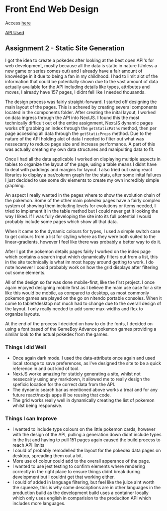 # Front End Web Design

Access [here](https://pokedex.ashlcx.net)

[API Used](https://pokeapi.co/)

## Assignment 2 - Static Site Generation

I got the idea to create a pokedex after looking at the best open API's for web development, mostly because all the data is static in nature (Unless a new game or series comes out) and I already have a fair amount of knowledge in it due to being a fan in my childhood. I had to limit alot of the information that could be potentially shown due to the vast amount of data actually available for the API including details like types, attributes and moves, I already have 157 pages, I didnt fell like I needed thousands.

The design process was fairly straight-forward. I started off designing the main layout of the pages. This is acheved by creating several components located in the components folder. After creating the inital layout, I worked on data ingress through the API into NextJS. I found this the most technically difficult out of the entire assignment, NextJS dynamic pages works off grabbing an index through the `getStaticPaths` method, then per page accessing all data through the `getStaticProps` method. Due to the nature of the API holding alot of data I needed to filter out what was nessecarsy to reduce page size and increase performance. A part of this was actually creating my own data structures and manipulting data to fit.

Once I had all the data applicable I worked on displaying multiple aspects in tables to organize the layout of the page, using a table means I didnt have to deal with paddings and margins for layout. I also tried out using react libraries to display a bar/column graph for the stats, after some inital failures I just decided to use some div elements to create my own incredibly simple graphing.

An aspect I really wanted in the pages where to show the evolution chain of the pokemon. Some of the other main pokedex pages have a fairly complex system of showing them including levels for evolutions or items needed, I tried to implement it in the table method but I could never get it looking the way I liked. If I was fully developing the site into its full potential I would probably include some pages which show all that data.

When it came to the dynamic colours for types, I used a simple switch case to get colours from a list for styling where as they were both suited to the linear-gradients, however I feel like there was probably a better way to do it.

After I got the pokemon details pages fairly I worked on the index page which contains a search input which dynamically filters out from a list, this in the site technically is what im most happy around getting to work. I do note however I could probably work on how the grid displays after filtering out some elements.

All of the design so far was done mobile-first, like the first project. I once again enjoyed designing mobile first as I believe the main use case for a site like this would be mobile, as compared to desktop, as most commonly pokemon games are played on the go on nitendo portable consoles. When it come to tablet/desktop not much had to change due to the overall design of the layout. I only really needed to add some max-widths and flex to organize layouts.

At the end of the process I decided on how to do the fonts, I decided on using a font based of the GameBoy Advance pokemon games providing a similar look to the actual pokedex from the games.

### Things I did Well

- Once again dark mode. I used the data-attribute once again and used local storage to save preferences, as I've designed the site to be a quick reference in and out kind of tool.
- NextJS worke amazing for staticly generating a site, whilst not nessecairly using any markdown, it allowed me to really design the speficic location for the correct data from the API.
- The dynamic search bar as mentioned above works a treat and for any future react/nextjs apps ill be reusing that code.
- The grid works really well in dynamically creating the list of pokemon whilst being responsive.

### Things I can Improve

- I wanted to include type colours on the little pokemon cards, however with the design of the API, pulling a generation down didnt include types in the list and having to pull 151 pages again caused the build process to reach API limits
- I could of probably remodelled the layout for the pokedex data pages on desktop, spreading them out a bit.
- More use of colour could add to the overall apperance of the page.
- I wanted to use jest testing to confirm elements where rendering correctly in the right place to ensure things didnt break during development but I couldnt get that working either.
- I could of added in language filtering, but feel like the juice aint worth the squeeze, this is why some descriptions are in other languages in the production build as the development build uses a container locally which only uses english in comparision to the produciton API which includes more languages.
